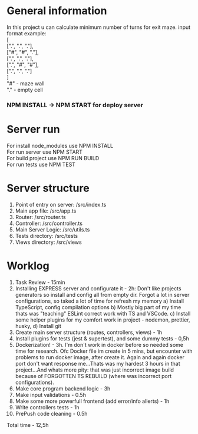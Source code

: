 # General information

In this project u can calculate minimum number of turns for exit maze.
input format example:  
[  
  [".", ".", "."],  
  ["#", "#", "."],  
  [".", ".", "."],  
  [".", "#", "#"],  
  [".", ".", "."]  
]  
"#" - maze wall  
"." - empty cell  

### NPM INSTALL -> NPM START for deploy server ###

# Server run

For install node_modules use NPM INSTALL  
For run server use NPM START  
For build project use NPM RUN BUILD  
For run tests use NPM TEST  

# Server structure

1. Point of entry on server: /src/index.ts
1. Main app file: /src/app.ts
1. Router: /src/router.ts
1. Controller: /src/controller.ts
1. Main Server Logic: /src/utils.ts
1. Tests directory: /src/tests
1. Views directory: /src/views

# Worklog

1. Task Review - 15min
2. Installing EXPRESS server and configurate it - 2h:
   Don't like projects generators so install and config all from empty dir.
   Forgot a lot in server configurations, so taked a lot of time for refresh my memory
   a) Install TypeScript, config compilation options
   b) Mostly big part of my time thats was "teaching" ESLint correct work with TS and VSCode.
   c) Install some helper plugins for my comfort work in project - nodemon, prettier, husky,
   d) Install git
3. Create main server structure (routes, controllers, views) - 1h
4. Install plugins for tests (jest & supertest), and some dummy tests - 0,5h
5. Dockerization! - 3h.
   I'm don't work in docker before so needed some time for research. Ofc Docker file
   im create in 5 mins, but encounter with problems to run docker image, after create it. Again and again
   docker port don't want response me...Thats was my hardest 3 hours in that project...And whats more pity: that was
   just incorrect image build because of FORGOTTEN TS REBUILD (where was incorrect port configurations).
6. Make core program backend logic - 3h
7. Make input validations - 0.5h
8. Make some more powerfull frontend (add error/info allerts) - 1h
9. Write controllers tests - 1h
10. PrePush code cleaning - 0.5h

Total time - 12,5h
